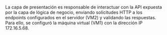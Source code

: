 La capa de presentación es responsable de interactuar con la API expuesta por la capa de lógica de negocio, enviando solicitudes HTTP a los endpoints configurados en el servidor (VM2) y validando las respuestas. Para ello, se configuró la máquina virtual (VM1) con la dirección IP 172.16.5.68.